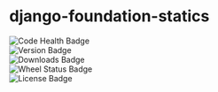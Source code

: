 django-foundation-statics
=========================

![Code Health Badge](https://landscape.io/github/benbacardi/django-foundation-statics/master/landscape.png)  
![Version Badge](https://pypip.in/v/django-foundation-statics/badge.png)  
![Downloads Badge](https://pypip.in/d/django-foundation-statics/badge.png)  
![Wheel Status Badge](https://pypip.in/wheel/django-foundation-statics/badge.png)  
![License Badge](https://pypip.in/license/django-foundation-statics/badge.png)  
